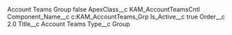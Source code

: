 <?xml version="1.0" encoding="UTF-8"?>
<CustomMetadata xmlns="http://soap.sforce.com/2006/04/metadata" xmlns:xsi="http://www.w3.org/2001/XMLSchema-instance" xmlns:xsd="http://www.w3.org/2001/XMLSchema">
    <label>Account Teams Group</label>
    <protected>false</protected>
    <values>
        <field>ApexClass__c</field>
        <value xsi:type="xsd:string">KAM_AccountTeamsCntl</value>
    </values>
    <values>
        <field>Component_Name__c</field>
        <value xsi:type="xsd:string">c:KAM_AccountTeams_Grp</value>
    </values>
    <values>
        <field>Is_Active__c</field>
        <value xsi:type="xsd:boolean">true</value>
    </values>
    <values>
        <field>Order__c</field>
        <value xsi:type="xsd:double">2.0</value>
    </values>
    <values>
        <field>Title__c</field>
        <value xsi:type="xsd:string">Account Teams</value>
    </values>
    <values>
        <field>Type__c</field>
        <value xsi:type="xsd:string">Group</value>
    </values>
</CustomMetadata>
